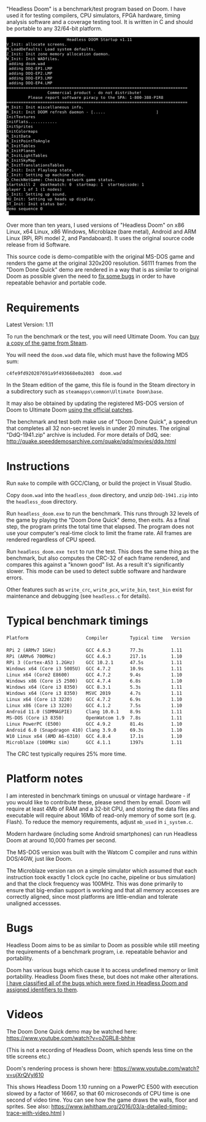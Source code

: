 
"Headless Doom" is a benchmark/test program based on Doom. I have used
it for testing compilers, CPU simulators, FPGA hardware, timing analysis
software and a coverage testing tool. It is written in C
and should be portable to any 32/64-bit platform.

![Video of benchmark running](pic.gif)

Over more than ten years, I used versions of "Headless Doom" on 
x86 Linux, x64 Linux, x86 Windows, Microblaze (bare metal), Android and 
ARM Linux (RPi, RPi model 2, and Pandaboard). It uses the original 
source code release from id Software.

This source code is demo-compatible with
the original MS-DOS game and renders the game at the original 320x200
resolution. 56111 frames from the "Doom Done Quick" demo are rendered
in a way that is as similar to original Doom as possible given the
need to [fix some bugs](BUGS.md) in order to have repeatable behavior
and portable code.

# Requirements

Latest Version: 1.11

To run the benchmark or the test, you will need Ultimate Doom. You can
[buy a copy of the game from Steam](https://store.steampowered.com/app/2280/DOOM_1993/).

You will need the `doom.wad` data file, which must have the following MD5 sum:

    c4fe9fd920207691a9f493668e0a2083  doom.wad

In the Steam edition of the game, this file is found in the Steam directory
in a subdirectory such as `steamapps\common\Ultimate Doom\base`.

It may also be obtained by updating the registered MS-DOS version of Doom
to Ultimate Doom [using the official patches](https://www.doomworld.com/classicdoom/info/patches.php).

The benchmark and test both make use of "Doom Done Quick", a speedrun
that completes all 32 non-secret levels in under 20 minutes. The original
"DdQ-1941.zip" archive is included. For more details of DdQ, see:
http://quake.speeddemosarchive.com/quake/qdq/movies/ddq.html



# Instructions

Run `make` to compile with GCC/Clang, or build the project in Visual Studio.

Copy `doom.wad` into the `headless_doom` directory,
and unzip `DdQ-1941.zip` into the `headless_doom` directory.

Run `headless_doom.exe` to run the benchmark. This runs through 32 levels
of the game by playing the "Doom Done Quick" demo, then exits. As a final
step, the program prints the total time that elapsed. The program does not 
use your computer's real-time clock to limit the frame rate. All frames are
rendered regardless of CPU speed.

Run `headless_doom.exe test` to run the test. This does the same thing as the benchmark,
but also computes the CRC-32 of each frame rendered, and compares this 
against a "known good" list. As a result it's significantly slower. This
mode can be used to detect subtle software and hardware errors.

Other features such as `write_crc`, `write_pcx`, `write_bin`, `test_bin` exist
for maintenance and debugging (see `headless.c` for details).

# Typical benchmark timings

    Platform                     Compiler        Typical time   Version

    RPi 2 (ARMv7 1GHz)           GCC 4.6.3       77.3s          1.11
    RPi (ARMv6 700MHz)           GCC 4.6.3       217.1s         1.10
    RPi 3 (Cortex-A53 1.2GHz)    GCC 10.2.1      47.5s          1.11
    Windows x64 (Core i3 5005U)  GCC 4.7.2       10.9s          1.11
    Linux x64 (Core2 E8600)      GCC 4.7.2       9.4s           1.10
    Windows x86 (Core i5 2500)   GCC 4.7.4       6.8s           1.10
    Windows x64 (Core i3 8350)   GCC 8.3.1       5.3s           1.11
    Windows x64 (Core i3 8350)   MSVC 2019       4.7s           1.11
    Linux x64 (Core i3 3220)     GCC 4.7.2       6.9s           1.10
    Linux x86 (Core i3 3220)     GCC 4.1.2       7.5s           1.10
    Android 11.0 (SDMMAGPIE)     Clang 10.0.1    8.9s           1.11
    MS-DOS (Core i3 8350)        OpenWatcom 1.9  7.8s           1.11
    Linux PowerPC (E500)         GCC 4.9.2       81.4s          1.10
    Android 6.0 (Snapdragon 410) Clang 3.9.0     69.3s          1.10
    W10 Linux x64 (AMD A6-6310)  GCC 4.8.4       17.1s          1.10
    Microblaze (100MHz sim)      GCC 4.1.1       1397s          1.11

The CRC test typically requires 25% more time.

# Platform notes

I am interested in benchmark timings on unusual or vintage hardware - if you
would like to contribute these, please send them by email. Doom will
require at least 4Mb of RAM and a 32-bit CPU, and storing the data files
and executable will require about 16Mb of read-only memory of some sort
(e.g. Flash). To reduce the memory requirements, adjust `mb_used` in `i_system.c`.

Modern hardware (including some Android smartphones) can
run Headless Doom at around 10,000 frames per second.

The MS-DOS version was built with the Watcom C compiler 
and runs within DOS/4GW, just like Doom.

The Microblaze version ran on a simple simulator which assumed that each
instruction took exactly 1 clock cycle (no cache, pipeline or bus simulation)
and that the clock frequency was 100MHz. This was done primarily to ensure
that big-endian support is working and that all memory accesses are correctly
aligned, since most platforms are little-endian and tolerate unaligned accessses.

# Bugs

Headless Doom aims to be as similar to Doom as possible while
still meeting the requirements of a benchmark program, i.e. repeatable
behavior and portability.

Doom has various bugs which cause it to access undefined memory or
limit portability. Headless Doom fixes these, but does not make
other alterations. [I have classified all of the bugs which were
fixed in Headless Doom and assigned identifiers to them](BUGS.md).


# Videos

The Doom Done Quick demo may be watched here:
   https://www.youtube.com/watch?v=oZGRL8-bhhw

(This is not a recording of Headless Doom, which spends less time on the
title screens etc.)

Doom's rendering process is shown here:
   https://www.youtube.com/watch?v=ujXrQVyl610

This shows Headless Doom 1.10 running on a PowerPC E500 with execution slowed by
a factor of 16667, so that 60 microseconds of CPU time is one second of
video time. You can see how the game draws the walls, floor and sprites. See
also: https://www.jwhitham.org/2016/03/a-detailed-timing-trace-with-video.html )


